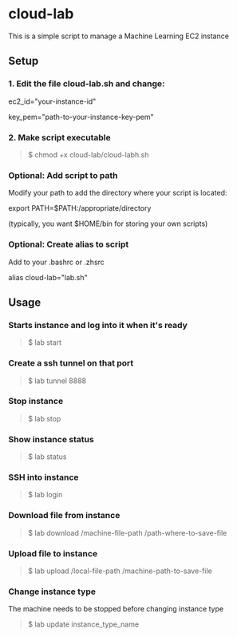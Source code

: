 # cloud-lab

This is a simple script to manage a Machine Learning EC2 instance

## Setup

### 1. Edit the file cloud-lab.sh and change: 

ec2_id="your-instance-id"

key_pem="path-to-your-instance-key-pem"

### 2. Make script executable

> $ chmod +x cloud-lab/cloud-labh.sh

### Optional: Add script to path

Modify your path to add the directory where your script is located:

export PATH=$PATH:/appropriate/directory

(typically, you want $HOME/bin for storing your own scripts)

### Optional: Create alias to script
Add to your .bashrc or .zhsrc

alias cloud-lab="lab.sh"

## Usage

### Starts instance and log into it when it's ready

> $ lab start

### Create a ssh tunnel on that port

> $ lab tunnel 8888

### Stop instance

> $ lab stop

### Show instance status

> $ lab status

### SSH into instance

> $ lab login

### Download file from instance

> $ lab download  /machine-file-path  /path-where-to-save-file

### Upload file to instance

> $ lab upload /local-file-path /machine-path-to-save-file

### Change instance type

The machine needs to be stopped before changing instance type

> $ lab update instance_type_name
